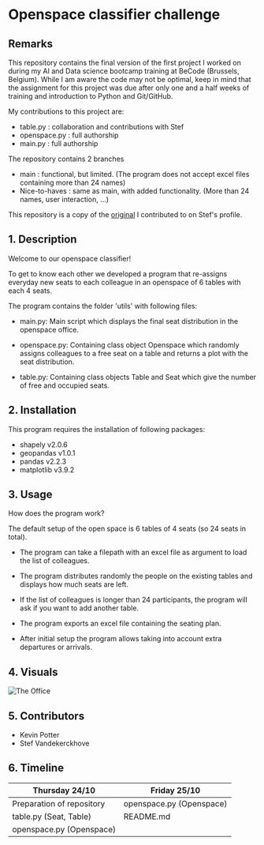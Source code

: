 # Openspace classifier challenge

## Remarks

This repository contains the final version of the first project I worked on during my AI and Data science bootcamp training at BeCode (Brussels, Belgium). While I am aware the code may not be optimal, keep in mind that the assignment for this project was due after only one and a half weeks of training and introduction to Python and Git/GitHub.

My contributions to this project are:
  - table.py : collaboration and contributions with Stef
  - openspace.py : full authorship
  - main.py : full authorship

The repository contains 2 branches
  - main : functional, but limited. (The program does not accept excel files containing more than 24 names)
  - Nice-to-haves : same as main, with added functionality. (More than 24 names, user interaction, ...)

This repository is a copy of the [original](https://github.com/StefVandekerckhove1/Project) I contributed to on Stef's profile.

## 1. Description

  Welcome to our openspace classifier!

  To get to know each other we developed a program that re-assigns everyday new seats to each colleague in an openspace of 6 tables with each 4 seats.

  The program contains the folder 'utils' with following files:

  - main.py:
    Main script which displays the final seat distribution in the openspace office.
  
  - openspace.py:
    Containing class object Openspace which randomly assigns colleagues to a free seat on a table and returns a plot with the seat distribution.
  
  - table.py:
    Containing class objects Table and Seat which give the number of free and occupied seats.
  
## 2. Installation

This program requires the installation of following packages:

- shapely v2.0.6
- geopandas v1.0.1
- pandas v2.2.3
- matplotlib v3.9.2

## 3. Usage

  How does the program work?
  
  The default setup of the open space is 6 tables of 4 seats (so 24 seats in total).
  
  - The program can take a filepath with an excel file as argument to load the list of colleagues.
    
  - The program distributes randomly the people on the existing tables and displays how much seats are left.
    
  - If the list of colleagues is longer than 24 participants, the program will ask if you want to add another table.

  - The program exports an excel file containing the seating plan.

  - After initial setup the program allows taking into account extra departures or arrivals.
    
  
## 4. Visuals

   ![The Office](https://imgix.bustle.com/uploads/image/2017/12/19/1b3f939e-752b-4d8b-80ba-b2384790f8ad-michael-scott-office.jpg?w=1020&h=574&fit=crop&crop=faces&auto=format&q=70)
  

## 5. Contributors
   
  - Kevin Potter
  - Stef Vandekerckhove

## 6. Timeline

| Thursday 24/10                                    | Friday 25/10                                             |
| ------------------------------------------------- | -------------------------------------------------------- |
| Preparation of repository                         | openspace.py (Openspace)                                 |
| table.py (Seat, Table)                            | README.md                                                |
| openspace.py (Openspace)                          |                                                          |


